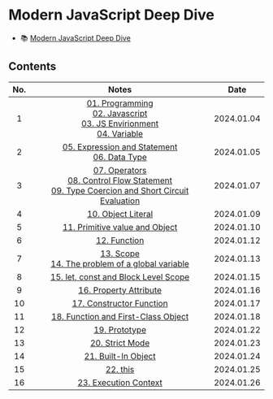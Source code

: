 # Modern JavaScript Deep Dive

- 📚 [Modern JavaScript Deep Dive](https://m.yes24.com/Goods/Detail/92742567)

## Contents

| No. |                                                                                                                                                                                                                       Notes                                                                                                                                                                                                                        |    Date    |
| :-: | :------------------------------------------------------------------------------------------------------------------------------------------------------------------------------------------------------------------------------------------------------------------------------------------------------------------------------------------------------------------------------------------------------------------------------------------------: | :--------: |
|  1  | [01. Programming](https://github.com/cskime/modern-js-deep-dive-study/blob/main/docs/01-programming.md)<br/>[02. Javascript](https://github.com/cskime/modern-js-deep-dive-study/blob/main/docs/02-javascript.md)<br/>[03. JS Envirionment](https://github.com/cskime/modern-js-deep-dive-study/blob/main/docs/03-javascript-environment.md)<br/>[04. Variable](https://github.com/cskime/modern-js-deep-dive-study/blob/main/docs/04-variable.md) | 2024.01.04 |
|  2  |                                                                                                       [05. Expression and Statement](https://github.com/cskime/modern-js-deep-dive-study/blob/main/docs/05-expression-statement.md)<br/>[06. Data Type](https://github.com/cskime/modern-js-deep-dive-study/blob/main/docs/06-data-type.md)                                                                                                        | 2024.01.05 |
|  3  |                              [07. Operators](https://github.com/cskime/modern-js-deep-dive-study/blob/main/docs/07-operator.md)<br/>[08. Control Flow Statement](https://github.com/cskime/modern-js-deep-dive-study/blob/main/docs/08-control-flow.md)<br/>[09. Type Coercion and Short Circuit Evaluation](https://github.com/cskime/modern-js-deep-dive-study/blob/main/docs/09-type-coercion-short-evaluation.md)                              | 2024.01.07 |
|  4  |                                                                                                                                                                   [10. Object Literal](https://github.com/cskime/modern-js-deep-dive-study/blob/main/docs/10-object-literal.md)                                                                                                                                                                    | 2024.01.09 |
|  5  |                                                                                                                                                         [11. Primitive value and Object](https://github.com/cskime/modern-js-deep-dive-study/blob/main/docs/11-primitive-value-object.md)                                                                                                                                                          | 2024.01.10 |
|  6  |                                                                                                                                                                         [12. Function](https://github.com/cskime/modern-js-deep-dive-study/blob/main/docs/12-function.md)                                                                                                                                                                          | 2024.01.12 |
|  7  |                                                                                                          [13. Scope](https://github.com/cskime/modern-js-deep-dive-study/blob/main/docs/13-scope.md)<br/>[14. The problem of a global variable](https://github.com/cskime/modern-js-deep-dive-study/blob/main/docs/14-global-problem.md)                                                                                                           | 2024.01.13 |
|  8  |                                                                                                                                                             [15. let, const and Block Level Scope](https://github.com/cskime/modern-js-deep-dive-study/blob/main/docs/15-let-const.md)                                                                                                                                                             | 2024.01.15 |
|  9  |                                                                                                                                                               [16. Property Attribute](https://github.com/cskime/modern-js-deep-dive-study/blob/main/docs/16-property-attribute.md)                                                                                                                                                                | 2024.01.16 |
| 10  |                                                                                                                                                             [17. Constructor Function](https://github.com/cskime/modern-js-deep-dive-study/blob/main/docs/17-constructor-function.md)                                                                                                                                                              | 2024.01.17 |
| 11  |                                                                                                                                                    [18. Function and First-Class Object](https://github.com/cskime/modern-js-deep-dive-study/blob/main/docs/18-function-first-class-object.md)                                                                                                                                                     | 2024.01.18 |
| 12  |                                                                                                                                                                        [19. Prototype](https://github.com/cskime/modern-js-deep-dive-study/blob/main/docs/19-prototype.md)                                                                                                                                                                         | 2024.01.22 |
| 13  |                                                                                                                                                                      [20. Strict Mode](https://github.com/cskime/modern-js-deep-dive-study/blob/main/docs/20-strict-mode.md)                                                                                                                                                                       | 2024.01.23 |
| 14  |                                                                                                                                                                  [21. Built-In Object](https://github.com/cskime/modern-js-deep-dive-study/blob/main/docs/21-built-in-object.md)                                                                                                                                                                   | 2024.01.24 |
| 15  |                                                                                                                                                                             [22. this](https://github.com/cskime/modern-js-deep-dive-study/blob/main/docs/22-this.md)                                                                                                                                                                              | 2024.01.25 |
| 16  |                                                                                                                                                                [23. Execution Context](https://github.com/cskime/modern-js-deep-dive-study/blob/main/docs/23-execution-context.md)                                                                                                                                                                 | 2024.01.26 |
